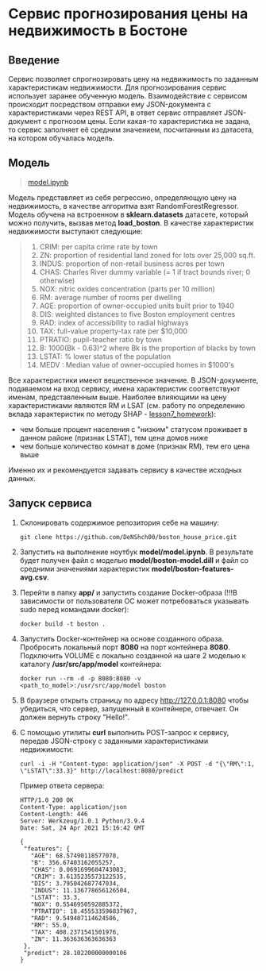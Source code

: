 # Сервис прогнозирования цены на недвижимость в Бостоне

## Введение

Сервис позволяет спрогнозировать цену на недвижимость по заданным характеристикам недвижимости.
Для прогнозирования сервис использует заранее обученную модель.
Взаимодействие с сервисом происходит посредством отправки ему JSON-документа с характеристиками через REST API, в ответ сервис отправляет JSON-документ с прогнозом цены. Если какая-то характеристика не задана, то сервис заполняет её средним значением, посчитанным из датасета, на котором обучалась модель.

## Модель

> [model.ipynb](https://github.com/DeNShch00/boston_house_price/blob/main/model/model.ipynb)

Модель представляет из себя регрессию, определяющую цену на недвижимость, в качестве алгоритма  взят RandomForestRegressor.
Модель обучена на встроенном в **sklearn.datasets** датасете, который можно получить, вызвав метод **load_boston**. 
В качестве характеристик недвижимости выступают следующие:

>  1. CRIM:     per capita crime rate by town
>  2. ZN:       proportion of residential land zoned for lots over 25,000
>     sq.ft.
>  3. INDUS:    proportion of non-retail business acres per town
>  4. CHAS:     Charles River dummy variable (= 1 if tract bounds river; 0
>     otherwise)
>  5. NOX:      nitric oxides concentration (parts per 10 million)
>  6. RM:       average number of rooms per dwelling
>  7. AGE:      proportion of owner-occupied units built prior to 1940
>  8. DIS:      weighted distances to five Boston employment centres
>  9. RAD:      index of accessibility to radial highways
>  10. TAX:      full-value property-tax rate per $10,000
>  11. PTRATIO:  pupil-teacher ratio by town
>  12. B:        1000(Bk - 0.63)^2 where Bk is the proportion of blacks by
>      town
>  13. LSTAT:    % lower status of the population
>  14. MEDV :    Median value of owner-occupied homes in $1000's

Все характеристики имеют вещественное значение.
В JSON-документе, подаваемом на вход сервису, имена характеристик соответствуют именам, представленным выше.
Наиболее влияющими на цену характеристиками являются RM и LSAT (см. работу по определению вклада характеристик по методу SHAP - [lesson7_homework](https://github.com/DeNShch00/geekbrains/blob/ml_business/ml_business/lesson%207/HW7.ipynb)):
 - чем больше процент населения с "низким" статусом проживает в данном
   районе (признак LSTAT), тем цена домов ниже
 - чем больше количество комнат в доме (признак RM), тем его цена выше

Именно их и рекомендуется задавать сервису в качестве исходных данных.

## Запуск сервиса
1. Склонировать содержимое репозитория себе на машину:

    ```
    git clone https://github.com/DeNShch00/boston_house_price.git
    ```
2. Запустить на выполнение ноутбук **model/model.ipynb**. В результате будет получен файл с моделью **model/boston-model.dill** и файл со средними значениями характеристик **model/boston-features-avg.csv**.
3. Перейти в папку **app/** и запустить создание Docker-образа (!!!В зависимости от пользователя ОС может потребоваться указывать sudo перед командами docker):

    ```
    docker build -t boston .
    ```
4. Запустить Docker-контейнер на основе созданного образа. Пробросить локальный порт **8080** на порт контейнера **8080**. Подключить VOLUME с локально созданной на шаге 2 моделью к каталогу **/usr/src/app/model** контейнера:

    ```
    docker run --rm -d -p 8080:8080 -v <path_to_model>:/usr/src/app/model boston
    ```
5. В браузере открыть страницу по адресу http://127.0.0.1:8080 чтобы убедиться, что сервер, запущенный в контейнере, отвечает. Он должен вернуть строку "Hello!".
6. С помощью утилиты **curl** выполнить POST-запрос к сервису, передав JSON-строку с заданными характеристиками недвижимости:

    ```
    curl -i -H "Content-type: application/json" -X POST -d "{\"RM\":1, \"LSTAT\":33.3}" http://localhost:8080/predict
    ```
     Пример ответа сервера:
     ```
     HTTP/1.0 200 OK
    Content-Type: application/json
    Content-Length: 446
    Server: Werkzeug/1.0.1 Python/3.9.4
    Date: Sat, 24 Apr 2021 15:16:42 GMT
    
    {
      "features": {
        "AGE": 68.57490118577078, 
        "B": 356.67403162055257, 
        "CHAS": 0.0691699604743083, 
        "CRIM": 3.6135235573122535, 
        "DIS": 3.795042687747034, 
        "INDUS": 11.136778656126504, 
        "LSTAT": 33.3, 
        "NOX": 0.5546950592885372, 
        "PTRATIO": 18.455533596837967, 
        "RAD": 9.549407114624506, 
        "RM": 55.0, 
        "TAX": 408.2371541501976, 
        "ZN": 11.363636363636363
      }, 
      "predict": 28.102200000000106
    }
    ```
